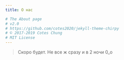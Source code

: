 ```yaml
---
title: О нас

# The About page
# v2.0
# https://github.com/cotes2020/jekyll-theme-chirpy
# © 2017-2019 Cotes Chung
# MIT License
---
```


> Скоро будет. Не все ж сразу и в 2 ночи 0_о
